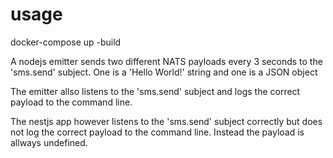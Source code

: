 # usage
docker-compose up -build

A nodejs emitter sends two different NATS payloads every 3 seconds to the 'sms.send' subject.
One is a 'Hello World!' string and one is a JSON object

The emitter allso listens to the 'sms.send' subject and logs the correct payload to the command line.

The nestjs app however listens to the 'sms.send' subject correctly but does not log the correct payload to the command line. Instead the payload is allways undefined.